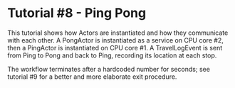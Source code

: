 
# Tutorial #8 - Ping Pong

This tutorial shows how Actors are instantiated and how they communicate with each other.
A PongActor is instantiated as a service on CPU core #2, then a PingActor is instantiated on CPU core #1.
A TravelLogEvent is sent from Ping to Pong and back to Ping, recording its location at each stop.

The workflow terminates after a hardcoded number for seconds; see tutorial #9 for a better and more elaborate exit procedure.


